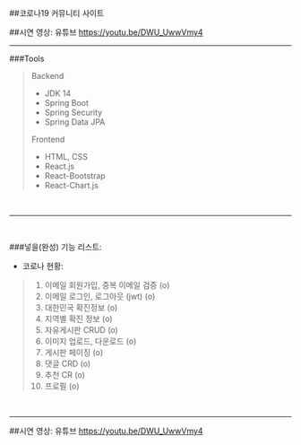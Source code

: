 ##코로나19 커뮤니티 사이트

##시연 영상: 유튜브
https://youtu.be/DWU_UwwVmy4
<br><hr>

###Tools
> Backend
> 
> * JDK 14
> * Spring Boot
> * Spring Security
> * Spring Data JPA
>
> 
> Frontend
> 
> * HTML, CSS
> * React.js
> * React-Bootstrap
> * React-Chart.js

<br><hr><br>

###넣을(완성) 기능 리스트:
* 코로나 현황: <br>
> 1. 이메일 회원가입, 중복 이메일 검증 (o)
> 2. 이메일 로그인, 로그아웃 (jwt) (o)
> 3. 대한민국 확진정보 (o)
> 4. 지역별 확진 정보 (o)
> 5. 자유게시판 CRUD (o)
> 6. 이미지 업로드, 다운로드 (o)
> 7. 게시판 페이징 (o)
> 8. 댓글 CRD (o)
> 9. 추천 CR (o)
> 10. 프로필 (o)

<br><hr> 

##시연 영상: 유튜브
https://youtu.be/DWU_UwwVmy4
